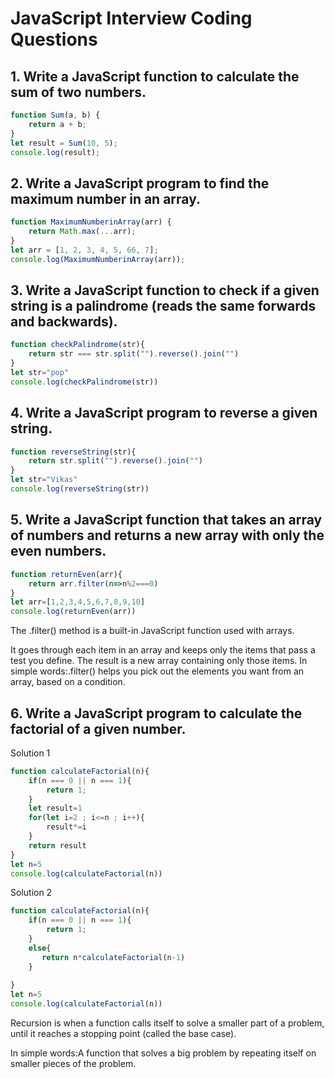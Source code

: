 # JavaScript Interview Coding Questions

## 1. Write a JavaScript function to calculate the sum of two numbers.

```javascript
function Sum(a, b) {
    return a + b;
}
let result = Sum(10, 5);
console.log(result);
```

## 2. Write a JavaScript program to find the maximum number in an array.

```javascript
function MaximumNumberinArray(arr) {
    return Math.max(...arr);
}
let arr = [1, 2, 3, 4, 5, 66, 7];
console.log(MaximumNumberinArray(arr));
```

## 3. Write a JavaScript function to check if a given string is a palindrome (reads the same forwards and backwards). 
```javascript
function checkPalindrome(str){
    return str === str.split("").reverse().join("")
}
let str="pop"
console.log(checkPalindrome(str))
```

## 4. Write a JavaScript program to reverse a given string. 
```javascript
function reverseString(str){
    return str.split("").reverse().join("")
}
let str="Vikas"
console.log(reverseString(str))
```

## 5. Write a JavaScript function that takes an array of numbers and returns a new array with only the even numbers. 
```javascript
function returnEven(arr){
    return arr.filter(n=>n%2===0)
}
let arr=[1,2,3,4,5,6,7,8,9,10]
console.log(returnEven(arr))
```
The .filter() method is a built-in JavaScript function used with arrays.

It goes through each item in an array and keeps only the items that pass a test you define.
The result is a new array containing only those items.
In simple words:.filter() helps you pick out the elements you want from an array, based on a condition.


## 6. Write a JavaScript program to calculate the factorial of a given number. 
Solution 1
```javascript
function calculateFactorial(n){
    if(n === 0 || n === 1){
        return 1;
    }
    let result=1
    for(let i=2 ; i<=n ; i++){
        result*=i
    }
    return result 
}
let n=5
console.log(calculateFactorial(n))

```
Solution 2
```javascript
function calculateFactorial(n){
    if(n === 0 || n === 1){
        return 1;
    }
    else{
       return n*calculateFactorial(n-1)
    }
     
}
let n=5
console.log(calculateFactorial(n))
```
Recursion is when a function calls itself to solve a smaller part of a problem, until it reaches a stopping point (called the base case).

In simple words:A function that solves a big problem by repeating itself on smaller pieces of the problem.



